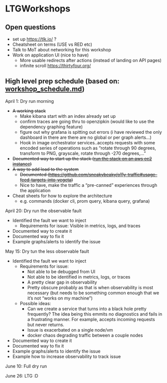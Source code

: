 # LTGWorkshops

## Open questions

* set up https://tlk.io/ ?
* Cheatsheet on terms (USE vs RED etc)
* Talk to MoT about networking for this workshop
* Work on application UI (nice to have)
  * More usable redirects after actions (instead of landing on API pages)
  * infinite scroll https://thirtyfour.org/

## High level prep schedule (based on: [workshop_schedule.md](./workshop_schedule.md))

April 1: Dry run morning
* ~~A working stack~~
  * Make kibana start with an index already set up
  * confirm traces are going thru to openzipkin (would like to use the dependency graphing feature)
  * figure out why grafana is spitting out errors (i have reviewed the only dashboard in there are there are no global or per graph alerts...)
  * Hook in image orchestrator services..accepts requests with some encoded series of operations such as “rotate through 90 degrees, transform to PNG, grayscale, rotate through -270 degrees,...”
* ~~Documented way to start up the stack ([run the stack on an aws ec2 instance](./run_stack_on_aws.md))~~
* ~~A way to add load to the system~~
  * ~~Documented (https://github.com/sneakybeaky/o11y-traffic#usage-feed-targets-into-vegeta)~~
  * Nice to have, make the traffic a “pre-canned” experiences through the application
* Cheat sheets for how to explore the architecture
  * e.g. commands (docker cli, prom query, kibana query, grafana)

April 20: Dry run the observable fault
* Identified the fault we want to inject
  * Requirements for issue: Visible in metrics, logs, and traces
* Documented way to create it
* Documented way to fix it
* Example graphs/alerts to identify the issue

May 15: Dry tun the less observable fault
* Identified the fault we want to inject
  * Requirements for issue:
    * Not able to be debugged from UI
    * Not able to be identified in metrics, logs, or traces
    * A pretty clear gap in observability
    * Pretty obscure probably as that is when observability is most necessary (but needs to be something common enough that we it’s not “works on my machine”)
  * Possible ideas:
    * Can we create a service that turns into a black hole pretty frequently? The idea being this emmits no diagnostics and fails in a frustrating manner. For example, accepts incoming requests but never returns.
    * Issue is exacerbated on a single node/vm
    * docker chaos degrading traffic between a couple nodes
* Documented way to create it
* Documented way to fix it
* Example graphs/alerts to identify the issue
* Example how to increase observability to track issue

June 10: Full dry run

June 26: LTG :D
